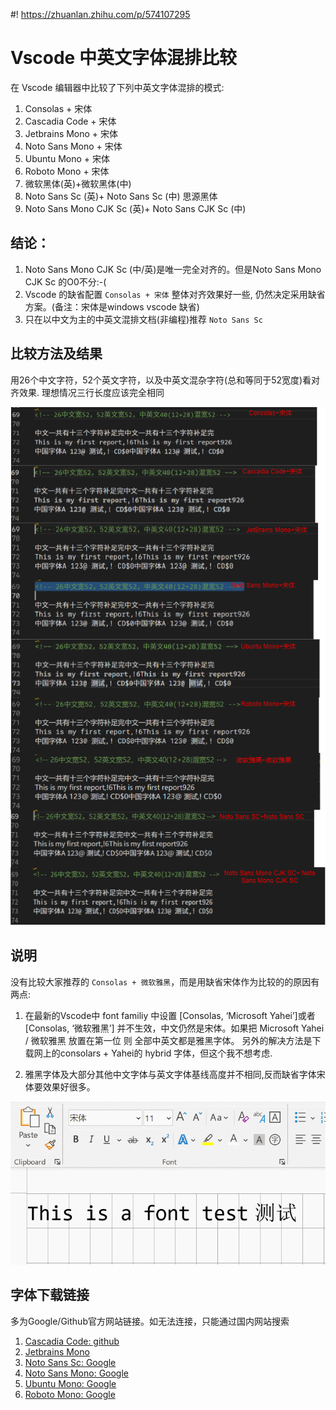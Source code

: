 #! https://zhuanlan.zhihu.com/p/574107295

# Vscode 中英文字体混排比较

在 Vscode 编辑器中比较了下列中英文字体混排的模式:

1. Consolas + 宋体 
1. Cascadia Code + 宋体
1. Jetbrains Mono + 宋体 
1. Noto Sans Mono + 宋体 
1. Ubuntu Mono + 宋体
1. Roboto Mono + 宋体
1. 微软黑体(英)+微软黑体(中)
1. Noto Sans Sc (英)+ Noto Sans Sc (中) 思源黑体
1. Noto Sans Mono CJK Sc (英)+ Noto Sans CJK  Sc (中) 

## 结论：

1. Noto Sans Mono CJK Sc (中/英)是唯一完全对齐的。但是Noto Sans Mono CJK Sc 的O0不分:-(
2. Vscode 的缺省配置 `Consolas + 宋体` 整体对齐效果好一些, 仍然决定采用缺省方案。(备注：宋体是windows vscode 缺省)
3. 只在以中文为主的中英文混排文档(非编程)推荐 `Noto Sans Sc`

## 比较方法及结果

用26个中文字符，52个英文字符，以及中英文混杂字符(总和等同于52宽度)看对齐效果. 
理想情况三行长度应该完全相同

![](./asset_1016/test.png)


## 说明

没有比较大家推荐的 `Consolas + 微软雅黑`，而是用缺省宋体作为比较的的原因有两点:

1. 在最新的Vscode中 font familiy 中设置 [Consolas, ‘Microsoft Yahei’]或者[Consolas, ‘微软雅黑’] 并不生效，中文仍然是宋体。如果把 Microsoft Yahei / 微软雅黑 放置在第一位 则 全部中英文都是雅黑字体。 另外的解决方法是下载网上的consolars + Yahei的 hybrid 字体，但这个我不想考虑.

1. 雅黑字体及大部分其他中文字体与英文字体基线高度并不相同,反而缺省字体宋体要效果好很多。

![中文字体基线高度](./asset_1016/font_base.gif)


## 字体下载链接 

多为Google/Github官方网站链接。如无法连接，只能通过国内网站搜索

1. [Cascadia Code: github](https://github.com/microsoft/cascadia-code/releases)
1. [Jetbrains Mono ](https://www.jetbrains.com/lp/mono/) 
1. [Noto Sans Sc: Google](https://fonts.google.com/noto/specimen/Noto+Sans+SC)
1. [Noto Sans Mono: Google](https://fonts.google.com/noto/specimen/Noto+Sans+Mono) 
1. [Ubuntu Mono: Google](https://fonts.google.com/specimen/Ubuntu+Mono)
1. [Roboto Mono: Google](https://fonts.google.com/specimen/Roboto+Mono)
